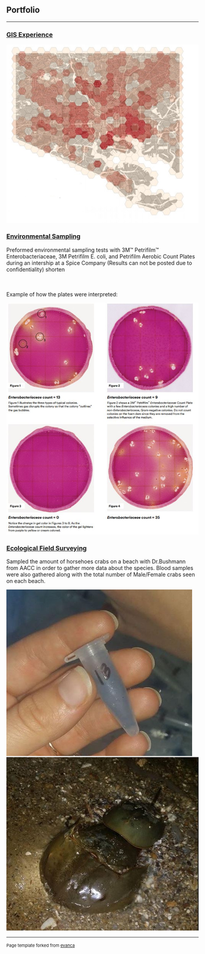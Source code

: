 ## Portfolio

---
### [GIS Experience](/project_probation/index)

<img src="images/SneakPeakVacancy.JPG?raw=true"/>

### [Environmental Sampling](/project_probation/index)
Preformed environmental sampling tests with 3M™ Petrifilm™ Enterobacteriaceae, 3M Petrifilm E. coli, and
Petrifilm Aerobic Count Plates during an intership at a Spice Company (Results can not be posted due to confidentiality) shorten

  <br><br>
Example of how the plates were interpreted:


<img src="images/New_Eb.JPG?raw=true"/>

### [Ecological Field Surveying](/project_probation/index) 
Sampled the amount of horsehoes crabs on a beach with Dr.Bushmann from AACC in order to gather more data about the species. Blood samples were also gathered along with the total number of Male/Female crabs seen on each beach.

<img src="images/Blood.JPG?raw=true"/>
<img src="images/Crabs.JPG?raw=true"/>

---
<p style="font-size:11px">Page template forked from <a href="https://github.com/evanca/quick-portfolio">evanca</a></p>
<!-- Remove above link if you don't want to attibute -->
